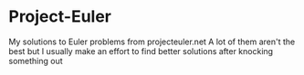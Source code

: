 Project-Euler
=============

My solutions to Euler problems from projecteuler.net
A lot of them aren't the best but I usually make an effort to find
better solutions after knocking something out
